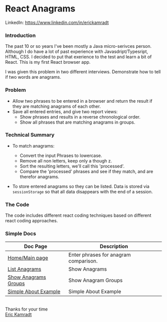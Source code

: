# React Anagrams

LinkedIn: https://www.linkedin.com/in/erickamradt

### Introduction

The past 10 or so years I've been mostly a Java micro-serivces person.
Although I do have a lot of past experience with Javasdript/Typesript, HTML, CSS.
I decided to put that exerience to the test and learn a bit of React.  This
is my first React browser app.

I was given this problem in two different interviews.  Demonstrate how to
tell if two words are anagrams.

### Problem
* Allow two phrases to be entered in a browser and return the result if they are matching anagrams of each other.
* Save all entered entries, and give two report views:
  * Show phrases and results in a reverse chronological order.
  * Show all phrases that are matching anagrams in groups.

### Technical Summary
* To match anagrams:
  * Convert the input Phrases to lowercase.
  * Remove all non letters, keep only a though z.
  * Sort the resulting letters, we'll call this 'processed'.
  * Compare the 'processed' phrases and see if they match, and are therefor anagrams.

* To store entered anagrams so they can be listed. Data is stored via 
```sessionStorage``` so that all data disappears with the end of a session.


### The Code
The code includes different react coding 
techniques based on different react coding approaches.

### Simple Docs
| Doc Page                          | Description                           |
|-----------------------------------|---------------------------------------|
| [Home/Main page](MAIN.md)         | Enter phrases for anagram comparison. |
| [List Anagrams](LIST.md)          | Show Anagrams                         |
| [Show Anagrams Groups](GROUPS.md) | Show Anagram Groups                   |
| [Simple About Example](ABOUT.md) | Simple About Example                  |




&nbsp;  
Thanks for your time  
[Eric Kamradt](https://www.linkedin.com/in/erickamradt/)


